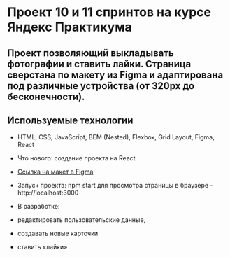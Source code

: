# Проект 10 и 11 спринтов на курсе Яндекс Практикума

Проект позволяющий выкладывать фотографии и ставить лайки. Страница сверстана по макету из Figma и адаптирована под различные устройства (от 320px до бесконечности). 
------------------------------------------------------------ 
## Используемые технологии 

* HTML, CSS, JavaScript, BEM (Nested), Flexbox, Grid Layout, Figma, React 
* Что нового: создание проекта на React 

* [Ссылка на макет в Figma](https://www.figma.com/file/kRVLKwYG3d1HGLvh7JFWRT/JavaScript.-Sprint-6?node-id=1124%3A2) 

* Запуск проекта: npm start для просмотра страницы в браузере - http://localhost:3000

* В разработке:
* редактировать пользовательские данные, 
* создавать новые карточки 
* ставить «лайки»
